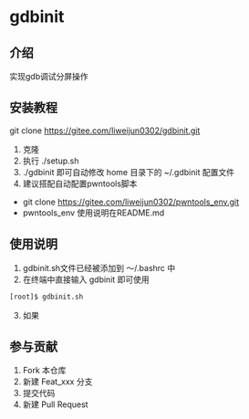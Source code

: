 # gdbinit

## 介绍
实现gdb调试分屏操作

## 安装教程

git clone https://gitee.com/liweijun0302/gdbinit.git

1. 克隆
2. 执行 ./setup.sh 
3. ./gdbinit 即可自动修改 home 目录下的 ~/.gdbinit 配置文件
4. 建议搭配自动配置pwntools脚本 

- git clone https://gitee.com/liweijun0302/pwntools_env.git
- pwntools_env 使用说明在README.md

## 使用说明

1. gdbinit.sh文件已经被添加到 ～/.bashrc 中
2. 在终端中直接输入 gdbinit 即可使用
```sh
[root]$ gdbinit.sh
```
3. 如果

## 参与贡献

1.  Fork 本仓库
2.  新建 Feat_xxx 分支
3.  提交代码
4.  新建 Pull Request
